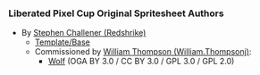 ### Liberated Pixel Cup Original Spritesheet Authors

- By [Stephen Challener (Redshrike)](https://opengameart.org/user/47)
  - [Template/Base](http://lpc.opengameart.org/static/lpc-style-guide/assets.html#characters-and-base)
  - Commissioned by [William Thompson (William.Thompsonj)](https://opengameart.org/user/7593):
    - [Wolf](https://opengameart.org/node/20830) (OGA BY 3.0 / CC BY 3.0 / GPL 3.0 / GPL 2.0)

